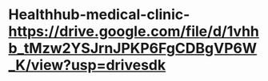 # Healthhub-medical-clinic-https://drive.google.com/file/d/1vhhb_tMzw2YSJrnJPKP6FgCDBgVP6W_K/view?usp=drivesdk

